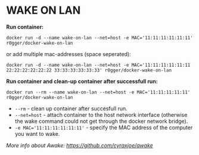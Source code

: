 # WAKE ON LAN

**Run container:**
```
docker run -d --name wake-on-lan --net=host -e MAC='11:11:11:11:11:11' r0gger/docker-wake-on-lan
```
    
or add multiple mac-addresses (space seperated):  
```
docker run -d --name wake-on-lan --net=host -e MAC='11:11:11:11:11:11 22:22:22:22:22:22 33:33:33:33:33:33' r0gger/docker-wake-on-lan
```
   
**Run container and clean-up container after successfull run:**
```
docker run --rm --name wake-on-lan --net=host -e MAC='11:11:11:11:11' r0gger/docker-wake-on-lan
```


* `--rm` - clean up container after succesfull run.
* `--net=host` - attach container to the host network interface (otherwise the wake command could not get through the docker network bridge).
* `-e MAC='11:11:11:11:11:11'` - specify the MAC address of the computer you want to wake.


*More info about Awake: https://github.com/cyraxjoe/awake*
